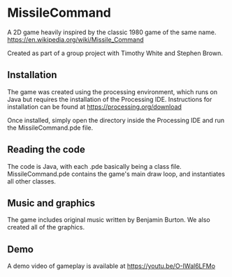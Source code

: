 # MissileCommand

A 2D game heavily inspired by the classic 1980 game of the same name.
https://en.wikipedia.org/wiki/Missile_Command

Created as part of a group project with Timothy White and Stephen
Brown.

## Installation

The game was created using the processing environment, which runs on Java
but requires the installation of the Processing IDE. 
Instructions for installation can be found at
https://processing.org/download

Once installed, simply open the directory inside the Processing IDE and run the
MissileCommand.pde file.

## Reading the code
The code is Java, with each .pde basically being a class file. 
MissileCommand.pde contains the game's main draw loop, and
instantiates all other classes. 

## Music and graphics
The game includes original music written by Benjamin Burton. 
We also created all of the graphics.

## Demo
A demo video of gameplay is available at
https://youtu.be/O-IWal6LFMo